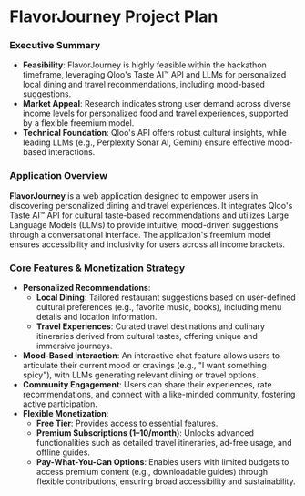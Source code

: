 # FlavorJourney Project Plan

### Executive Summary

- **Feasibility**: FlavorJourney is highly feasible within the hackathon timeframe, leveraging Qloo's Taste AI™ API and LLMs for personalized local dining and travel recommendations, including mood-based suggestions.
- **Market Appeal**: Research indicates strong user demand across diverse income levels for personalized food and travel experiences, supported by a flexible freemium model.
- **Technical Foundation**: Qloo's API offers robust cultural insights, while leading LLMs (e.g., Perplexity Sonar AI, Gemini) ensure effective mood-based interactions.

### Application Overview

**FlavorJourney** is a web application designed to empower users in discovering personalized dining and travel experiences. It integrates Qloo's Taste AI™ API for cultural taste-based recommendations and utilizes Large Language Models (LLMs) to provide intuitive, mood-driven suggestions through a conversational interface. The application's freemium model ensures accessibility and inclusivity for users across all income brackets.

### Core Features & Monetization Strategy

- **Personalized Recommendations**:
  - **Local Dining**: Tailored restaurant suggestions based on user-defined cultural preferences (e.g., favorite music, books), including menu details and location information.
  - **Travel Experiences**: Curated travel destinations and culinary itineraries derived from cultural tastes, offering unique and immersive journeys.
- **Mood-Based Interaction**: An interactive chat feature allows users to articulate their current mood or cravings (e.g., "I want something spicy"), with LLMs generating relevant dining or travel options.
- **Community Engagement**: Users can share their experiences, rate recommendations, and connect with a like-minded community, fostering active participation.
- **Flexible Monetization**:
  - **Free Tier**: Provides access to essential features.
  - **Premium Subscriptions ($1–$10/month)**: Unlocks advanced functionalities such as detailed travel itineraries, ad-free usage, and offline guides.
  - **Pay-What-You-Can Options**: Enables users with limited budgets to access premium content (e.g., downloadable guides) through flexible contributions, ensuring broad accessibility and sustainability.
